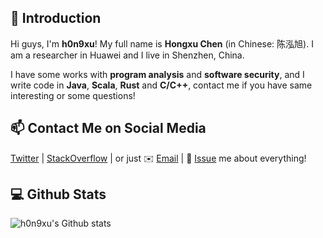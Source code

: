 ## 👋 Introduction

Hi guys, I'm **h0n9xu**! My full name is **Hongxu Chen** (in Chinese: 陈泓旭). I am a researcher in Huawei and I live in Shenzhen, China.

I have some works with **program analysis** and **software security**, and I write code in **Java**, **Scala**, **Rust** and **C/C++**, contact me if you have same interesting or some questions!

## 📫 Contact Me on Social Media

[Twitter][0] | [StackOverflow][1] | or just ✉️ [Email](mailto:hongxu_chen@foxmail.com) | 💬 [Issue](https://github.com/HongxuChen/HongxuChen/issues) me about everything!
 
## 💻 Github Stats

![h0n9xu's Github stats](https://github-readme-stats.vercel.app/api?username=HongxuChen&show_icons=true)

[0]: https://twitter.com/hongxuchen
[1]: https://stackoverflow.com/users/528929/hongxu-chen
